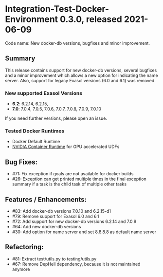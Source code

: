 # Integration-Test-Docker-Environment 0.3.0, released 2021-06-09

Code name: New docker-db versions, bugfixes and minor improvement.

## Summary

This release contains support for new docker-db versions, several bugfixes and a minor improvement which allows a new option for indicating the name server. Also, support for legacy Exasol versions (6.0 and 6.1) was removed. 

### New supported Exasol Versions

* **6.2**: 6.2.14, 6.2.15,
* **7.0**: 7.0.4, 7.0.5, 7.0.6, 7.0.7, 7.0.8, 7.0.9, 7.0.10

If you need further versions, please open an issue.

### Tested Docker Runtimes

- Docker Default Runtime
- [NVIDIA Container Runtime](https://github.com/NVIDIA/nvidia-container-runtime) for GPU accelerated UDFs

## Bug Fixes:

 - #71: Fix exception if goals are not available for docker builds
 - #26: Exception can get printed multiple times in the final exception summary if a task is the child task of multiple other tasks

## Features / Enhancements:
    
   - #83: Add docker-db versions 7.0.10 and 6.2.15-d1
   - #79: Remove support for Exasol 6.0 and 6.1
   - #72: Add support for new docker-db versions 6.2.14 and 7.0.9
   - #64: Add new docker-db versions
   - #30: Add option for name server and set 8.8.8.8 as default name server

## Refactoring:
  
  - #81: Extract test/utils.py to testing/utils.py
  - #67: Remove DepHell dependency, because it is not maintained anymore

